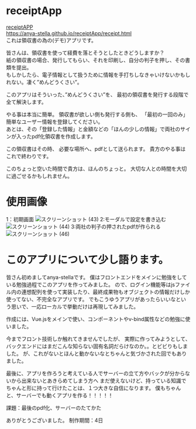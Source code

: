 # receiptApp
[receiptAPP](https://anya-stella.github.io/receiptApp/receipt.html)  
https://anya-stella.github.io/receiptApp/receipt.html  
これは領収書の為の(デモ)アプリです。

皆さんは、領収書を使って経費を落とそうとしたときどうしますか？  
紙の領収書の場合、発行してもらい、それを印刷し、自分の判子を押し、その書類を提出。  
もしかしたら、電子情報として扱うために情報を手打ちしなきゃいけないかもしれない。凄く”めんどうくさい”。  

このアプリはそういった、”めんどうくさい”を、
最初の領収書を発行する段階で全て解決します。

やる事は本当に簡単。
領収書が欲しい側も発行する側も、
「最初の一回のみ」簡単なユーザー情報を登録してください。  
あとは、その「登録した情報」と金額などの「ほんの少しの情報」で両社のサインが入ったpdf化領収書を作成します。

この領収書はその時、
必要な場所へ、pdfとして送られます。
貴方のやる事はこれで終わりです。

このちょっと空いた時間で貴方は、ほんのちょっと。
大切な人との時間を大切に過ごせるかもしれません。

# 使用画像
1：初期画面
![スクリーンショット (43)](https://github.com/Anya-Stella/receiptApp/assets/113976187/9c9cf868-d619-42b8-b9f6-60f39af55ebe)
2:モーダルで設定を書き込む
![スクリーンショット (44)](https://github.com/Anya-Stella/receiptApp/assets/113976187/292f8052-ca08-4c29-bea7-41cf2c470111)
3:両社の判子の押されたpdfが作られる
![スクリーンショット (46)](https://github.com/Anya-Stella/receiptApp/assets/113976187/01bb20a5-674b-4cb9-91e2-1234e6dee5a4)

# このアプリについて少し語ります。
皆さん初めましてanya-stellaです。
僕はフロントエンドをメインに勉強をしている勉強過程でこのアプリを作ってみました。
ので、ログイン機能等はjsファイル内の連想配列を使って実装したり、最終成果物もオブジェクトの情報だけしか使ってない、不完全なアプリです。
でもこうゆうアプリがあったらいいなという思いで、一応ローカルで挙動だけは再現してみました。

作成には、Vue.jsをメインで使い、コンポーネントやv-bind属性などの勉強に使いました。

今までフロント技術しか触れてきませんでしたが、
実際に作ってみようとして、バックエンドにはまだこんな知らない固有名詞だらけなのか。。とビビりもしました。
が、これがないとほんと動かないなとちゃんと気づかされた回でもありました。

最後に、アプリを作ろうと考えている人でサーバーの立て方やバックが分からないから出来ないとあきらめてしまう方へ
まだ使えないけど、持っている知識でちゃんと形に持って行けたことは、１つ大きな自信になります。
僕もちゃんと、サーバーでも動くアプリを作る！！！！！

課題：最後のpdf化、サーバーのたてかた

ありがとうございました。
制作期間：4日
